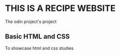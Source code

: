 # THIS IS A RECIPE WEBSITE
The odin project's project

## Basic HTML and CSS
To showcase html and css studies